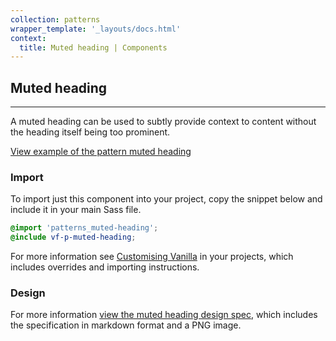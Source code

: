 ```yaml
---
collection: patterns
wrapper_template: '_layouts/docs.html'
context:
  title: Muted heading | Components
---
```


## Muted heading

<hr>

A muted heading can be used to subtly provide context to content without the heading itself being too prominent.

<div class="embedded-example"><a href="/docs/examples/patterns/headings/muted/" class="js-example">
View example of the pattern muted heading
</a></div>

### Import

To import just this component into your project, copy the snippet below and include it in your main Sass file.

```scss
@import 'patterns_muted-heading';
@include vf-p-muted-heading;
```

For more information see [Customising Vanilla](/docs/customising-vanilla/) in your projects, which includes overrides and importing instructions.

### Design

For more information [view the muted heading design spec](https://github.com/ubuntudesign/vanilla-design/tree/master/Muted%20heading), which includes the specification in markdown format and a PNG image.
